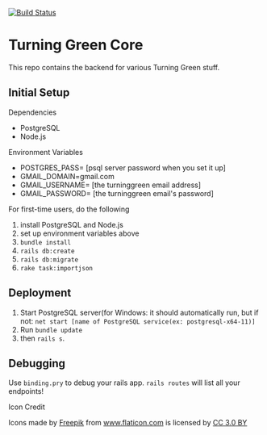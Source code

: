 [![Build Status](https://travis-ci.org/mesch-hmc/turninggreen_core.svg?branch=master)](https://travis-ci.org/mesch-hmc/turninggreen_core)

# Turning Green Core

This repo contains the backend for various Turning Green stuff.

## Initial Setup

Dependencies
- PostgreSQL
- Node.js

Environment Variables
- POSTGRES_PASS= [psql server password when you set it up]
- GMAIL_DOMAIN=gmail.com
- GMAIL_USERNAME= [the turninggreen email address]
- GMAIL_PASSWORD= [the turninggreen email's password]

For first-time users, do the following

1. install PostgreSQL and Node.js
2. set up environment variables above
3. `bundle install`
4. `rails db:create`
5. `rails db:migrate`
6. `rake task:importjson`

## Deployment

1. Start PostgreSQL server(for Windows: it should automatically run, but if not: `net start [name of PostgreSQL service(ex: postgresql-x64-11)]`
2. Run `bundle update`
3. then `rails s`.

## Debugging
Use `binding.pry` to debug your rails app. `rails routes` will list all your endpoints!

Icon Credit
<div>Icons made by <a href="https://www.freepik.com/" title="Freepik">Freepik</a> from <a href="https://www.flaticon.com/" 			    title="Flaticon">www.flaticon.com</a> is licensed by <a href="http://creativecommons.org/licenses/by/3.0/" 			    title="Creative Commons BY 3.0" target="_blank">CC 3.0 BY</a></div>
